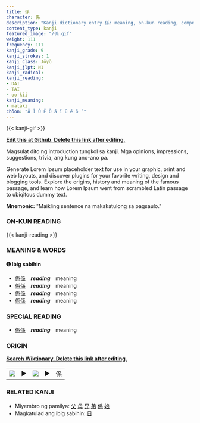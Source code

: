 ```yaml
---
title: 係
character: 係
description: "Kanji dictionary entry 係: meaning, on-kun reading, compounds, origin, related kanji"
content_type: kanji
featured_image: "/係.gif"
weight: 111
frequency: 111
kanji_grade: 9
kanji_strokes: 1
kanji_class: Jōyō
kanji_jlpt: N1
kanji_radical: 
kanji_reading: 
- DAI
- TAI
- oo-kii
kanji_meaning:
- malaki
chōon: "Ā Ī Ū Ē Ō ā ī ū ē ō ’"
---
```

[//]: # (Don't edit the line below. Kanji animated GIF code is automatically generated.)
{{< kanji-gif >}}

[//]: # (Edit below this line.)

**[Edit this at Github. Delete this link after editing.](https://github.com/tim0g/tim/tree/main/content/kanji/係/index.md)**

Magsulat dito ng introduction tungkol sa kanji. Mga opinions, impressions, suggestions, trivia, ang kung ano-ano pa.

Generate Lorem Ipsum placeholder text for use in your graphic, print and web layouts, and discover plugins for your favorite writing, design and blogging tools. Explore the origins, history and meaning of the famous passage, and learn how Lorem Ipsum went from scrambled Latin passage to ubiqitous dummy text.
 
**Mnemonic:** "Maikling sentence na makakatulong sa pagsaulo."

### ON-KUN READING

[//]: # (Don't edit the line below. ON-KUN READING code is automatically generated.)
{{< kanji-reading >}}

### MEANING & WORDS

#### ➊ **Ibig sabihin**
  - [係](../係)[係](../係)　***reading***　meaning
  - [係](../係)[係](../係)　***reading***　meaning
  - [係](../係)[係](../係)　***reading***　meaning
  - [係](../係)[係](../係)　***reading***　meaning

### SPECIAL READING
  - [係](../係)[係](../係)　***reading***　meaning

### ORIGIN

**[Search Wiktionary. Delete this link after editing.](https://wiktionary.org/wiki/係)**
<table class="kanji-table"><tr><td>
<img src="60px-係-bronze.svg.png">
</td><td>▶</td><td>
<img src="60px-係-oracle.svg.png">
</td><td>▶</td>
<td class="kanji-origin">係</td>
</tr></table>

### RELATED KANJI
- Miyembro ng pamilya: [父](../父) [母](../母) [兄](../兄) [弟](../弟) [係](../係) [娘](../娘)
- Magkatulad ang ibig sabihin: [日](../日)
